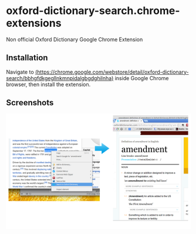 # oxford-dictionary-search.chrome-extensions
Non official Oxford Dictionary Google Chrome Extension

## Installation
Navigate to [(https://chrome.google.com/webstore/detail/oxford-dictionary-search/bbhgfdkgegllnkmnpidalgbgdghilnha)](https://chrome.google.com/webstore/detail/oxford-dictionary-search/bbhgfdkgegllnkmnpidalgbgdghilnha)
inside Google Chrome browser, then install the extension.

## Screenshots
![](webstore/webstore_image.png)


